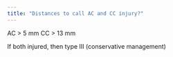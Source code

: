 ```yaml
---
title: "Distances to call AC and CC injury?"
---
```

AC &gt; 5 mm
CC &gt; 13 mm 

If both injured, then type III (conservative management)

